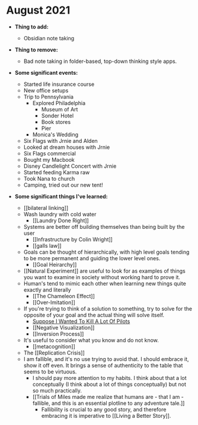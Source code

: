 # August 2021

- **Thing to add:**
	- Obsidian note taking

- **Thing to remove:**
	- Bad note taking in folder-based, top-down thinking style apps.

- **Some significant events:**
	- Started life insurance course
	- New office setups
	- Trip to Pennsylvania
		- Explored Philadelphia
			- Museum of Art
			- Sonder Hotel
			- Book stores
			- Pier
		- Monica's Wedding
	- Six Flags with Jrnie and Alden
	- Looked at dream houses with Jrnie
	- Six Flags commercial
	- Bought my Macbook
	- Disney Candlelight Concert with Jrnie 
	- Started feeding Karma raw
	- Took Nana to church
	- Camping, tried out our new tent!


- **Some significant things I've learned:**
	- [[bilateral linking]]
	- Wash laundry with cold water 
		- [[Laundry Done Right]]
	- Systems are better off building themselves than being built by the user
		- [[Infrastructure by Colin Wright]]
		- [[galls law]]
	- Goals can be thought of hierarchically, with high level goals tending to be more permanent and guiding the lower level ones. 
		- [[Goal Heirarchy]]
	- [[Natural Experiment]] are useful to look for as examples of things you want to examine in society without working hard to prove it.
	- Human's tend to mimic each other when learning new things quite exactly and literally
		- [[The Chameleon Effect]]
		- [[Over-Imitation]]
	- If you're trying to think of a solution to something, try to solve for the opposite of your goal and the actual thing will solve itself.
		- [Suppose I Wanted To Kill A Lot Of Pilots](https://newsletter.butwhatfor.com/p/invert-always-invert-avoid-failure)
		- [[Negative Visualization]]
		- [[Inversion Process]]
	- It's useful to consider what you know and do not know.
		- [[metacognition]]
	- The [[Replication Crisis]]
	- I am fallible, and it's no use trying to avoid that. I should embrace it, show it off even. It brings a sense of authenticity to the table that seems to be virtuous.
		- I should pay more attention to my habits. I think about that a lot conceptually (I think about a lot of things conceptually) but not so much practically.
		- [[Trials of Miles made me realize that humans are - that I am - fallible, and this is an essential plotline to any adventure tale.]]
			- Fallibility is crucial to any good story, and therefore embracing it is imperative to [[Living a Better Story]].